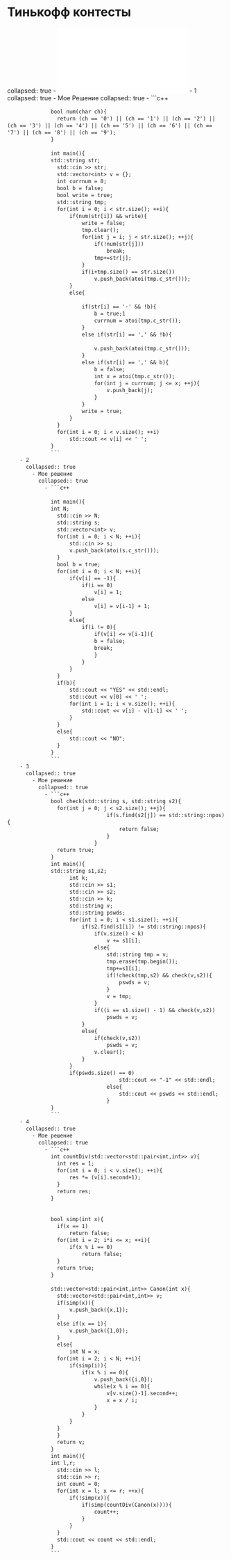 # Тинькофф контесты
collapsed:: true
	- ![Экзамен по программированию.pdf](../assets/Экзамен_по_программированию_1726490651761_0.pdf)
		- 1
		  collapsed:: true
			- Мое Решение
			  collapsed:: true
				- ```c++
				  
				  
				  bool num(char ch){
				  	return (ch == '0') || (ch == '1') || (ch == '2') || (ch == '3') || (ch == '4') || (ch == '5') || (ch == '6') || (ch == '7') || (ch == '8') || (ch == '9');
				  }
				  
				  int main(){
				  std::string str;
				  	std::cin >> str;
				  	std::vector<int> v = {};
				  	int currnum = 0;
				  	bool b = false;
				  	bool write = true;
				  	std::string tmp;
				  	for(int i = 0; i < str.size(); ++i){
				  		if(num(str[i]) && write){
				  			write = false;
				  			tmp.clear();
				  			for(int j = i; j < str.size(); ++j){
				  				if(!num(str[j]))
				  					break;
				  				tmp+=str[j];
				  			}
				  			if(i+tmp.size() == str.size())
				  				v.push_back(atoi(tmp.c_str()));
				  		}
				  		else{
				  
				  			if(str[i] == '-' && !b){
				  				b = true;1
				  				currnum = atoi(tmp.c_str());
				  			}
				  			else if(str[i] == ',' && !b){
				  				
				  				v.push_back(atoi(tmp.c_str()));
				  			}
				  			else if(str[i] == ',' && b){
				  				b = false;
				  				int x = atoi(tmp.c_str());
				  				for(int j = currnum; j <= x; ++j){
				  					v.push_back(j);
				  				}
				  			}
				  			write = true;
				  		}
				  	}
				  	for(int i = 0; i < v.size(); ++i)
				  		std::cout << v[i] << ' ';
				  }
				  ```
		- 2
		  collapsed:: true
			- Мое решение
			  collapsed:: true
				- ```c++
				  
				  int main(){
				  int N;
				  	std::cin >> N;
				  	std::string s;
				  	std::vector<int> v;
				  	for(int i = 0; i < N; ++i){
				  		std::cin >> s;
				  		v.push_back(atoi(s.c_str()));
				  	}
				  	bool b = true;
				  	for(int i = 0; i < N; ++i){
				  		if(v[i] == -1){
				  			if(i == 0)
				  				v[i] = 1;
				  			else
				  				v[i] = v[i-1] + 1;
				  		}
				  		else{
				  			if(i != 0){
				  				if(v[i] <= v[i-1]){
				  				b = false;
				  				break;
				  				}
				  			}
				  		}
				  	}
				  	if(b){
				  		std::cout << "YES" << std::endl;
				  		std::cout << v[0] << ' ';
				  		for(int i = 1; i < v.size(); ++i){
				  			std::cout << v[i] - v[i-1] << ' ';
				  		}
				  	}
				  	else{
				  		std::cout << "NO";
				  	}
				  }
				  ```
		- 3
		  collapsed:: true
			- Мое решение
			  collapsed:: true
				- ```c++
				  bool check(std::string s, std::string s2){
				  	for(int j = 0; j < s2.size(); ++j){
				  					if(s.find(s2[j]) == std::string::npos){
				  						return false;
				  					}
				  				}
				  	return true;
				  }
				  int main(){
				  std::string s1,s2;
				  		int k;
				  		std::cin >> s1;
				  		std::cin >> s2;
				  		std::cin >> k;
				  		std::string v;
				  		std::string pswds;
				  		for(int i = 0; i < s1.size(); ++i){
				  			if(s2.find(s1[i]) != std::string::npos){
				  				if(v.size() < k)
				  					v += s1[i];
				  				else{
				  					std::string tmp = v;
				  					tmp.erase(tmp.begin());
				  					tmp+=s1[i];
				  					if(!check(tmp,s2) && check(v,s2)){
				  						pswds = v;
				  					}
				  					v = tmp;
				  				}
				  				if((i == s1.size() - 1) && check(v,s2))
				  					pswds = v;
				  			}
				  			else{
				  				if(check(v,s2))
				  					pswds = v;
				  				v.clear();
				  			}
				  		}
				  		if(pswds.size() == 0)
				  						std::cout << "-1" << std::endl;
				  					else{
				  						std::cout << pswds << std::endl;
				  					}
				  }
				  ```
		- 4
		  collapsed:: true
			- Мое решение
			  collapsed:: true
				- ```c++
				  int countDiv(std::vector<std::pair<int,int>> v){
				  	int res = 1;
				  	for(int i = 0; i < v.size(); ++i){
				  		res *= (v[i].second+1);
				  	}
				  	return res;
				  }
				  
				  
				  bool simp(int x){
				  	if(x == 1)
				  		return false;
				  	for(int i = 2; i*i <= x; ++i){
				  		if(x % i == 0)
				  			return false;		
				  	}
				  	return true;
				  }
				  
				  std::vector<std::pair<int,int>> Canon(int x){
				  	std::vector<std::pair<int,int>> v;
				  	if(simp(x)){
				  		v.push_back({x,1});
				  	}
				  	else if(x == 1){
				  		v.push_back({1,0});
				  	}
				  	else{
				  		int N = x;
				  	for(int i = 2; i < N; ++i){
				  		if(simp(i)){
				  			if(x % i == 0){
				  				v.push_back({i,0});
				  				while(x % i == 0){
				  					v[v.size()-1].second++;
				  					x = x / i;
				  				}
				  			}
				  		}
				  	}
				  	}
				  	return v;
				  }
				  int main(){
				  int l,r;
				  	std::cin >> l;
				  	std::cin >> r;
				  	int count = 0;
				  	for(int x = l; x <= r; ++x){
				  		if(!simp(x)){
				  			if(simp(countDiv(Canon(x)))){
				  				count++;
				  			}
				  		}
				  	}
				  	std::cout << count << std::endl;
				  }
				  ```